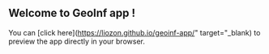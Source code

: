 ## Welcome to GeoInf app !

You can [click here](https://liozon.github.io/geoinf-app/" target="_blank) to preview the app directly in your browser.